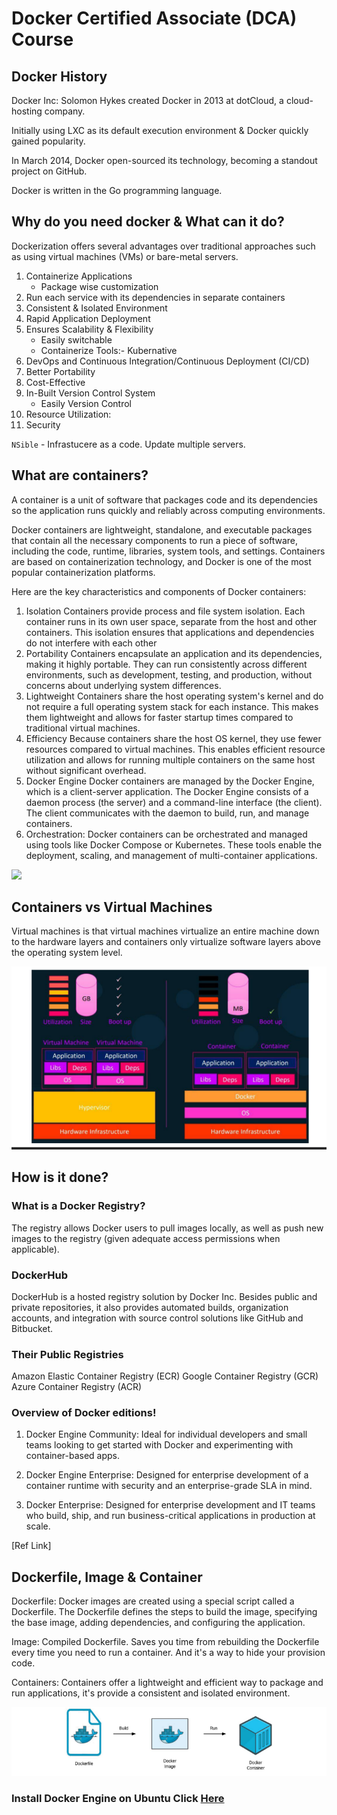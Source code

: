 # Docker Certified Associate (DCA) Course

## Docker History
Docker Inc: Solomon Hykes created Docker in 2013 at dotCloud, a cloud-hosting
company.

Initially using LXC as its default execution environment & Docker quickly
gained popularity.

In March 2014, Docker open-sourced its technology, becoming a standout
project on GitHub.

Docker is written in the Go programming language.

## Why do you need docker & What can it do?
Dockerization offers several advantages over traditional approaches such as
using virtual machines (VMs) or bare-metal servers.

1. Containerize Applications
    - Package wise customization
2. Run each service with its dependencies in separate containers
3. Consistent & Isolated Environment
4. Rapid Application Deployment
5. Ensures Scalability & Flexibility
    - Easily switchable
    - Containerize Tools:- Kubernative
6. DevOps and Continuous Integration/Continuous Deployment (CI/CD)
7. Better Portability
8. Cost-Effective
9. In-Built Version Control System
    - Easily Version Control
10. Resource Utilization:
11. Security

`NSible` - Infrastucere as a code. Update multiple servers.

## What are containers?
A container is a unit of software that packages code and its dependencies so the application runs quickly and reliably across computing environments.

Docker containers are lightweight, standalone, and executable packages that contain all the necessary components to run a piece of software, including the code, runtime, libraries, system tools, and settings. Containers are based on containerization technology, and Docker is one of the most popular containerization platforms.

Here are the key characteristics and components of Docker containers:
1. Isolation
Containers provide process and file system isolation. Each container runs in its own user space, separate from the host and other containers. This isolation ensures that applications and dependencies do not interfere with each other
2. Portability
Containers encapsulate an application and its dependencies, making it highly portable. They can run consistently across different environments, such as development, testing, and production, without concerns about underlying system differences.
3. Lightweight
Containers share the host operating system's kernel and do not require a full operating system stack for each instance. This makes them lightweight and allows for faster startup times compared to traditional virtual machines.
4. Efficiency
Because containers share the host OS kernel, they use fewer resources compared to virtual machines. This enables efficient resource utilization and allows for running multiple containers on the same host without significant overhead.
5. Docker Engine
Docker containers are managed by the Docker Engine, which is a client-server application. The Docker Engine consists of a daemon process (the server) and a command-line interface (the client). The client communicates with the daemon to build, run, and manage containers.
6. Orchestration:
Docker containers can be orchestrated and managed using tools like Docker Compose or Kubernetes. These tools enable the deployment, scaling, and management of multi-container applications.
<img src="../images/container.png">

## Containers vs Virtual Machines

Virtual machines is that virtual machines virtualize an entire machine down to
the hardware layers and containers only virtualize software layers above the
operating system level.

<img src="images/containerVsVM.png">

## How is it done?

### What is a Docker Registry?
The registry allows Docker users to pull images locally, as well as push new
images to the registry (given adequate access permissions when applicable).

### DockerHub
DockerHub is a hosted registry solution by Docker Inc. Besides public and
private repositories, it also provides automated builds, organization
accounts, and integration with source control solutions like GitHub and
Bitbucket.

### Their Public Registries
Amazon Elastic Container Registry (ECR)
Google Container Registry (GCR)
Azure Container Registry (ACR)

### Overview of Docker editions!

1. Docker Engine Community: Ideal for individual developers and small
teams looking to get started with Docker and experimenting with
container-based apps.

2. Docker Engine Enterprise: Designed for enterprise development of a
container runtime with security and an enterprise-grade SLA in mind.

3. Docker Enterprise: Designed for enterprise development and IT teams who
build, ship, and run business-critical applications in production at scale.

[Ref Link]

## Dockerfile, Image & Container

Dockerfile: Docker images are created using a special script called a Dockerfile. The Dockerfile defines the steps to build the image, specifying the base image, adding dependencies, and configuring the application.

Image: Compiled Dockerfile. Saves you time from rebuilding the Dockerfile every time you need to run a container. And it's a way to hide your provision
code.

Containers: Containers offer a lightweight and efficient way to package and run applications, it's provide a consistent and isolated environment.

<img src="images/DockerfileImageContainer.png">

### Install Docker Engine on Ubuntu Click  <a href="./docker_install_ubuntu.md">Here</a>
